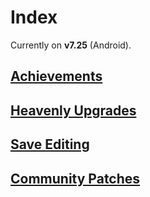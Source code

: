 # Index

Currently on <b>v7.25</b> (Android).

## [Achievements](achievements)

## [Heavenly Upgrades](heavenly)

## [Save Editing](saveediting)

## [Community Patches](patches)
